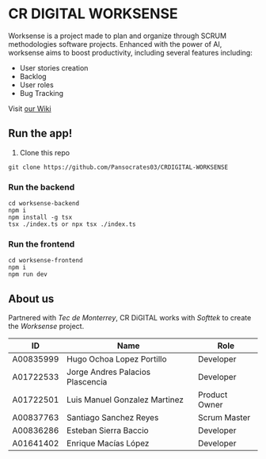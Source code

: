 # CR DIGITAL WORKSENSE
Worksense is a project made to plan and organize through SCRUM methodologies software projects.
Enhanced with the power of AI, worksense aims to boost productivity, including several features including:

- User stories creation
- Backlog
- User roles
- Bug Tracking

Visit [our Wiki](https://sharp-tangerine-946.notion.site/19acb9f9e1968081a87ac03a05c4111d?v=19acb9f9e19680cc9579000cded570a9) 

## Run the app!
1. Clone this repo
```
git clone https://github.com/Pansocrates03/CRDIGITAL-WORKSENSE
```


### Run the backend
```
cd worksense-backend
npm i
npm install -g tsx
tsx ./index.ts or npx tsx ./index.ts
```

### Run the frontend
```
cd worksense-frontend
npm i
npm run dev
```


## About us
Partnered with *Tec de Monterrey*, CR DiGITAL works with *Softtek* to create the *Worksense* project.

| ID | Name | Role |
| --------- | --------------------------------- | --------- |
| A00835999 | Hugo Ochoa Lopez Portillo         | Developer |
| A01722533 | Jorge Andres Palacios Plascencia  | Developer |
| A01722501 | Luis Manuel Gonzalez Martinez     | Product Owner |
| A00837763 | Santiago Sanchez Reyes            | Scrum Master |
| A00836286 | Esteban Sierra Baccio             | Developer |
| A01641402 | Enrique Macías López              | Developer |
